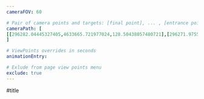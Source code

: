 ```yaml
---
cameraFOV: 60

# Pair of camera points and targets: [final point], ... , [entrance point]
cameraPath: [
[[296282.04445327405,4633665.721977024,128.50438057480721],[296271.9755386014,4633678.628359299,130.57615611320549]]
]

# ViewPoints overrides in seconds
animationEntry:

# Exlude from page view points menu
exclude: true
---
```


#title 

<html>
